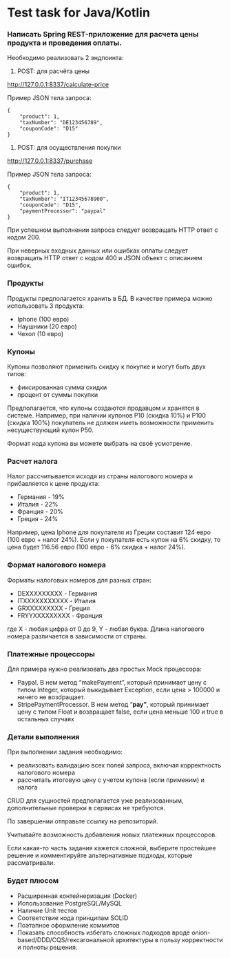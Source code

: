 # Test task for Java/Kotlin

### Написать **Spring** REST-приложение для расчета цены продукта и проведения оплаты.

Необходимо реализовать 2 эндпоинта:

1. POST: для расчёта цены

http://127.0.0.1:8337/calculate-price

Пример JSON тела запроса:
```
{
    "product": 1,
    "taxNumber": "DE123456789",
    "couponCode": "D15"
}
```

1. POST: для осуществления покупки

http://127.0.0.1:8337/purchase

Пример JSON тела запроса:
```
{
    "product": 1,
    "taxNumber": "IT12345678900",
    "couponCode": "D15",
    "paymentProcessor": "paypal"
}
```

При успешном выполнении запроса следует возвращать HTTP ответ с кодом 200.

При неверных входных данных или ошибках оплаты следует возвращать HTTP ответ с кодом 400 и JSON объект с описанием ошибок.

### Продукты

Продукты предполагается хранить в БД. В качестве примера можно использовать 3 продукта:

- Iphone (100 евро)
- Наушники (20 евро)
- Чехол (10 евро)

### Купоны

Купоны позволяют применить скидку к покупке и могут быть двух типов:

- фиксированная сумма скидки
- процент от суммы покупки

Предполагается, что купоны создаются продавцом и хранятся в системе. Например, при наличии купонов P10 (скидка 10%) и P100 (скидка 100%) покупатель не должен иметь возможности применить несуществующий купон P50.

Формат кода купона вы можете выбрать на своё усмотрение.

### Расчет налога

Налог рассчитывается исходя из страны налогового номера и прибавляется к цене продукта:

- Германия - 19%
- Италия - 22%
- Франция - 20%
- Греция - 24%

Например, цена Iphone для покупателя из Греции составит 124 евро (100 евро + налог 24%). Если у покупателя есть купон на 6% скидку, то цена будет 116.56 евро (100 евро - 6% скидка + налог 24%).

### Формат налогового номера

Форматы налоговых номеров для разных стран:

- DEXXXXXXXXX - Германия
- ITXXXXXXXXXXX - Италия
- GRXXXXXXXXX - Греция
- FRYYXXXXXXXXX - Франция

где X - любая цифра от 0 до 9, Y - любая буква. Длина налогового номера различается в зависимости от страны.

### Платежные процессоры

Для примера нужно реализовать два простых Mock процессора:

- Paypal. В нем метод “makePayment”, который принимает цену с типом Integer, который выкидывает Exception, если цена > 100000 и ничего не возdращает.
- StripePaymentProcessor. В нем метод “**pay”**, который принимает цену c типом Float и  возвращает false, если цена меньше 100 и true в остальных случаях

### Детали выполнения

При выполнении задания необходимо:

- реализовать валидацию всех полей запроса, включая корректность налогового номера
- рассчитать итоговую цену с учетом купона (если применим) и налога

CRUD для сущностей предполагается уже реализованным, дополнительные проверки в сервисах не требуются.

По завершении отправьте ссылку на репозиторий.

Учитывайте возможность добавления новых платежных процессоров.

Если какая-то часть задания кажется сложной, выберите простейшее решение и комментируйте альтернативные подходы, которые рассматривали.

### Будет плюсом

- Расширенная контейнеризация (Docker)
- Использование PostgreSQL/MySQL
- Наличие Unit тестов
- Соответствие кода принципам SOLID
- Поэтапное оформление коммитов
- Показать способность избегать сложных подходов вроде onion-based/DDD/CQS/гексагональной архитектуры в пользу корректности и полноты решения.